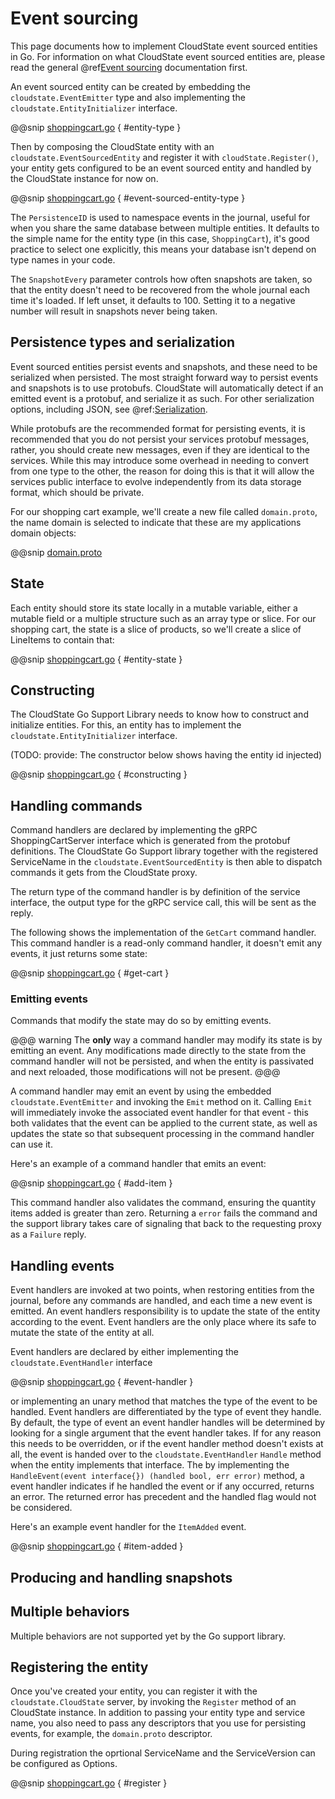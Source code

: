 # Event sourcing

This page documents how to implement CloudState event sourced entities in Go. For information on what CloudState event sourced entities are, please read the general @ref[Event sourcing](../../features/eventsourced.md) documentation first.

An event sourced entity can be created by embedding the `cloudstate.EventEmitter` type and also implementing the `cloudstate.EntityInitializer` interface.

@@snip [shoppingcart.go](/docs/src/main/paradox/user/lang/go/src/shoppingcart.go) { #entity-type }

Then by composing the CloudState entity with an `cloudstate.EventSourcedEntity` and register it with `cloudState.Register()`, your entity gets configured to be an event sourced entity and handled by the CloudState instance for now on.

@@snip [shoppingcart.go](/docs/src/main/paradox/user/lang/go/src/eventsourced.go) { #event-sourced-entity-type }

The `PersistenceID` is used to namespace events in the journal, useful for when you share the same database between multiple entities. It defaults to the simple name for the entity type (in this case, `ShoppingCart`), it's good practice to select one explicitly, this means your database isn't depend on type names in your code.

The `SnapshotEvery` parameter controls how often snapshots are taken, so that the entity doesn't need to be recovered from the whole journal each time it's loaded. If left unset, it defaults to 100. Setting it to a negative number will result in snapshots never being taken.

## Persistence types and serialization

Event sourced entities persist events and snapshots, and these need to be serialized when persisted. The most straight forward way to persist events and snapshots is to use protobufs. CloudState will automatically detect if an emitted event is a protobuf, and serialize it as such. For other serialization options, including JSON, see @ref:[Serialization](serialization.md).

While protobufs are the recommended format for persisting events, it is recommended that you do not persist your services protobuf messages, rather, you should create new messages, even if they are identical to the services. While this may introduce some overhead in needing to convert from one type to the other, the reason for doing this is that it will allow the services public interface to evolve independently from its data storage format, which should be private.

For our shopping cart example, we'll create a new file called `domain.proto`, the name domain is selected to indicate that these are my applications domain objects:

@@snip [domain.proto](/docs/src/test/proto/domain.proto)

## State

Each entity should store its state locally in a mutable variable, either a mutable field or a multiple structure such as an array type or slice. For our shopping cart, the state is a slice of products, so we'll create a slice of LineItems to contain that:

@@snip [shoppingcart.go](/docs/src/main/paradox/user/lang/go/src/shoppingcart.go) { #entity-state }

## Constructing

The CloudState Go Support Library needs to know how to construct and initialize entities. For this, an entity has to implement the `cloudstate.EntityInitializer` interface.

(TODO: provide: The constructor below shows having the entity id injected)

@@snip [shoppingcart.go](/docs/src/main/paradox/user/lang/go/src/shoppingcart.go) { #constructing }

## Handling commands

Command handlers are declared by implementing the gRPC ShoppingCartServer interface which is generated from the protobuf definitions. The CloudState Go Support library together with the registered ServiceName in the `cloudstate.EventSourcedEntity` is then able to dispatch commands it gets from the CloudState proxy.

The return type of the command handler is by definition of the service interface, the output type for the gRPC service call, this will be sent as the reply.

The following shows the implementation of the `GetCart` command handler. This command handler is a read-only command handler, it doesn't emit any events, it just returns some state:

@@snip [shoppingcart.go](/docs/src/main/paradox/user/lang/go/src/shoppingcart.go) { #get-cart }

### Emitting events

Commands that modify the state may do so by emitting events.

@@@ warning
The **only** way a command handler may modify its state is by emitting an event. Any modifications made directly to the state from the command handler will not be persisted, and when the entity is passivated and next reloaded, those modifications will not be present.
@@@

A command handler may emit an event by using the embedded `cloudstate.EventEmitter` and invoking the `Emit` method on it. Calling `Emit` will immediately invoke the associated event handler for that event - this both validates that the event can be applied to the current state, as well as updates the state so that subsequent processing in the command handler can use it.

Here's an example of a command handler that emits an event:

@@snip [shoppingcart.go](/docs/src/main/paradox/user/lang/go/src/shoppingcart.go) { #add-item }

This command handler also validates the command, ensuring the quantity items added is greater than zero. Returning a `error` fails the command and the support library takes care of signaling that back to the requesting proxy as a `Failure` reply.  

## Handling events

Event handlers are invoked at two points, when restoring entities from the journal, before any commands are handled, and each time a new event is emitted. An event handlers responsibility is to update the state of the entity according to the event. Event handlers are the only place where its safe to mutate the state of the entity at all.

Event handlers are declared by either implementing the `cloudstate.EventHandler` interface

@@snip [shoppingcart.go](/docs/src/main/paradox/user/lang/go/src/event.go) { #event-handler }

or implementing an unary method that matches the type of the event to be handled. Event handlers are differentiated by the type of event they handle. By default, the type of event an event handler handles will be determined by looking for a single argument that the event handler takes. If for any reason this needs to be overridden, or if the event handler method doesn't exists at all, the event is handed over to the `cloudstate.EventHandler` `Handle` method when the entity implements that interface. The by implementing the `HandleEvent(event interface{}) (handled bool, err error)` method, a event handler indicates if he handled the event or if any occurred, returns an error. The returned error has precedent and the handled flag would not be considered.  

Here's an example event handler for the `ItemAdded` event.

@@snip [shoppingcart.go](/docs/src/main/paradox/user/lang/go/src/shoppingcart.go) { #item-added }

## Producing and handling snapshots

## Multiple behaviors

Multiple behaviors are not supported yet by the Go support library. 

## Registering the entity

Once you've created your entity, you can register it with the `cloudstate.CloudState` server, by invoking the `Register` method of an CloudState instance. In addition to passing your entity type and service name, you also need to pass any descriptors that you use for persisting events, for example, the `domain.proto` descriptor.

During registration the oprtional ServiceName and the ServiceVersion can be configured as Options.

@@snip [shoppingcart.go](/docs/src/main/paradox/user/lang/go/src/shoppingcart.go) { #register }